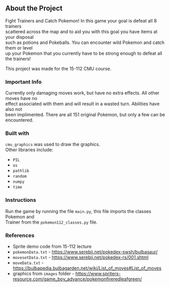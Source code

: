 ## About the Project

Fight Trainers and Catch Pokemon! In this game your goal is defeat all 8 trainers <br>
scattered across the map and to aid you with this goal you have items at your disposal <br>
such as potions and Pokeballs. You can encounter wild Pokemon and catch them or level <br>
up your Pokemon that you currently have to be strong enough to defeat all the trainers! <br>

This project was made for the 15-112 CMU course. <br>

### Important Info

Currently only damaging moves work, but have no extra effects. All other moves have no <br>
effect associated with them and will result in a wasted turn. Abilities have also not <br>
been implimented. There are all 151 original Pokemon, but only a few can be encountered. <br>

### Built with

`cmu_graphics` was used to draw the graphics. <br>
Other libraries include: <br>
+ `PIL` <br>
+ `os` <br>
+ `pathlib` <br>
+ `random` <br>
+ `numpy` <br>
+ `time` <br>

### Instructions

Run the game by running the file `main.py`, this file imports the classes Pokemon and <br>
Trainer from the `pokemon112_classes.py` file. <br>

### References

+ Sprite demo code from 15-112 lecture <br>
+ `pokemonData.txt` - https://www.serebii.net/pokedex-swsh/bulbasaur/ <br>
+ `movesetData.txt` - https://www.serebii.net/pokedex-rs/001.shtml <br>
+ `moveData.txt` - https://bulbapedia.bulbagarden.net/wiki/List_of_moves#List_of_moves <br>
+ graphics from `images` folder - https://www.spriters-resource.com/game_boy_advance/pokemonfireredleafgreen/ <br>

